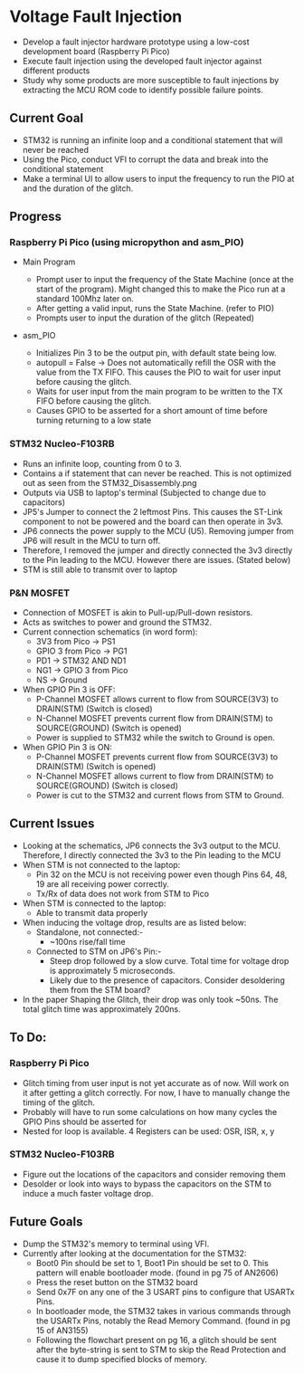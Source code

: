 # Voltage Fault Injection
- Develop a fault injector hardware prototype using a low-cost development board (Raspberry Pi Pico)
- Execute fault injection using the developed fault injector against different products
- Study why some products are more susceptible to fault injections by extracting the MCU ROM code to identify possible failure points.


## Current Goal
- STM32 is running an infinite loop and a conditional statement that will never be reached
- Using the Pico, conduct VFI to corrupt the data and break into the conditional statement
- Make a terminal UI to allow users to input the frequency to run the PIO at and the duration of the glitch.
   

## Progress
### Raspberry Pi Pico (using micropython and asm_PIO)
- Main Program
  - Prompt user to input the frequency of the State Machine (once at the start of the program). Might changed this to make the Pico run at a standard 100Mhz later on.
  - After getting a valid input, runs the State Machine. (refer to PIO)
  - Prompts user to input the duration of the glitch (Repeated)
  
- asm_PIO
  - Initializes Pin 3 to be the output pin, with default state being low.
  - autopull = False -> Does not automatically refill the OSR with the value from the TX FIFO. This causes the PIO to wait for user input before causing the glitch.
  - Waits for user input from the main program to be written to the TX FIFO before causing the glitch.
  - Causes GPIO to be asserted for a short amount of time before turning returning to a low state

### STM32 Nucleo-F103RB
- Runs an infinite loop, counting from 0 to 3.
- Contains a if statement that can never be reached. This is not optimized out as seen from the STM32_Disassembly.png
- Outputs via USB to laptop's terminal (Subjected to change due to capacitors)
- JP5's Jumper to connect the 2 leftmost Pins. This causes the ST-Link component to not be powered and the board can then operate in 3v3. 
- JP6 connects the power supply to the MCU (U5). Removing jumper from JP6 will result in the MCU to turn off.
- Therefore, I removed the jumper and directly connected the 3v3 directly to the Pin leading to the MCU. However there are issues. (Stated below)
- STM is still able to transmit over to laptop

### P&N MOSFET
- Connection of MOSFET is akin to Pull-up/Pull-down resistors.
- Acts as switches to power and ground the STM32.
- Current connection schematics (in word form):
  - 3V3 from Pico -> PS1
  - GPIO 3 from Pico -> PG1
  - PD1 -> STM32 AND ND1
  - NG1 -> GPIO 3 from Pico
  - NS -> Ground
- When GPIO Pin 3 is OFF:
  - P-Channel MOSFET allows current to flow from SOURCE(3V3) to DRAIN(STM) (Switch is closed)
  - N-Channel MOSFET prevents current flow from DRAIN(STM) to SOURCE(GROUND) (Switch is opened)
  - Power is supplied to STM32 while the switch to Ground is open. 
- When GPIO Pin 3 is ON:
  - P-Channel MOSFET prevents current flow from SOURCE(3V3) to DRAIN(STM) (Switch is opened)
  - N-Channel MOSFET allows current to flow from DRAIN(STM) to SOURCE(GROUND) (Switch is closed)
  - Power is cut to the STM32 and current flows from STM to Ground. 

## Current Issues
- Looking at the schematics, JP6 connects the 3v3 output to the MCU. Therefore, I directly connected the 3v3 to the Pin leading to the MCU
- When STM is not connected to the laptop:
  - Pin 32 on the MCU is not receiving power even though Pins 64, 48, 19 are all receiving power correctly.
  - Tx/Rx of data does not work from STM to Pico
- When STM is connected to the laptop:
  - Able to transmit data properly
- When inducing the voltage drop, results are as listed below:
  - Standalone, not connected:-
    - ~100ns rise/fall time 
  - Connected to STM on JP6's Pin:-
    - Steep drop followed by a slow curve. Total time for voltage drop is approximately 5 microseconds. 
    - Likely due to the presence of capacitors. Consider desoldering them from the STM board?
- In the paper Shaping the Glitch, their drop was only took ~50ns. The total glitch time was approximately 200ns. 

## To Do:
### Raspberry Pi Pico
- Glitch timing from user input is not yet accurate as of now. Will work on it after getting a glitch correctly. For now, I have to manually change the timing of the glitch.
- Probably will have to run some calculations on how many cycles the GPIO Pins should be asserted for
- Nested for loop is available. 4 Registers can be used: OSR, ISR, x, y

### STM32 Nucleo-F103RB
- Figure out the locations of the capacitors and consider removing them
- Desolder or look into ways to bypass the capacitors on the STM to induce a much faster voltage drop. 

## Future Goals
- Dump the STM32's memory to terminal using VFI.
- Currently after looking at the documentation for the STM32:
  - Boot0 Pin should be set to 1, Boot1 Pin should be set to 0. This pattern will enable bootloader mode. (found in pg 75 of AN2606)
  - Press the reset button on the STM32 board
  - Send 0x7F on any one of the 3 USART pins to configure that USARTx Pins. 
  - In bootloader mode, the STM32 takes in various commands through the USARTx Pins, notably the Read Memory Command. (found in pg 15 of AN3155)
  - Following the flowchart present on pg 16, a glitch should be sent after the byte-string is sent to STM to skip the Read Protection and cause it to dump specified blocks of memory. 
